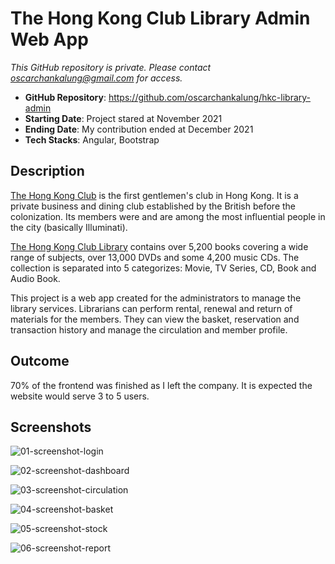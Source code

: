 # The Hong Kong Club Library Admin Web App

_This GitHub repository is private. Please contact oscarchankalung@gmail.com for access._

- **GitHub Repository**: https://github.com/oscarchankalung/hkc-library-admin
- **Starting Date**: Project stared at November 2021
- **Ending Date**: My contribution ended at December 2021
- **Tech Stacks**: Angular, Bootstrap

## Description

[The Hong Kong Club](https://en.wikipedia.org/wiki/Hong_Kong_Club) is the first gentlemen's club in Hong Kong. It is a private business and dining club established by the British before the colonization. Its members were and are among the most influential people in the city (basically Illuminati).

[The Hong Kong Club Library](https://www.thehongkongclub.hk/public/library.html) contains over 5,200 books covering a wide range of subjects, over 13,000 DVDs and some 4,200 music CDs. The collection is separated into 5 categorizes: Movie, TV Series, CD, Book and Audio Book.

This project is a web app created for the administrators to manage the library services. Librarians can perform rental, renewal and return of materials for the members. They can view the basket, reservation and transaction history and manage the circulation and member profile.

## Outcome

70% of the frontend was finished as I left the company. It is expected the website would serve 3 to 5 users.

## Screenshots

![01-screenshot-login](https://oscarchankalung.github.io/img/projects/appicidea/06-hkc-library-admin/01-screenshot-login.png)

![02-screenshot-dashboard](https://oscarchankalung.github.io/img/projects/appicidea/06-hkc-library-admin/02-screenshot-dashboard.png)

![03-screenshot-circulation](https://oscarchankalung.github.io/img/projects/appicidea/06-hkc-library-admin/03-screenshot-circulation.png)

![04-screenshot-basket](https://oscarchankalung.github.io/img/projects/appicidea/06-hkc-library-admin/04-screenshot-basket.png)

![05-screenshot-stock](https://oscarchankalung.github.io/img/projects/appicidea/06-hkc-library-admin/05-screenshot-stock-take.png)

![06-screenshot-report](https://oscarchankalung.github.io/img/projects/appicidea/06-hkc-library-admin/06-screenshot-report.png)

